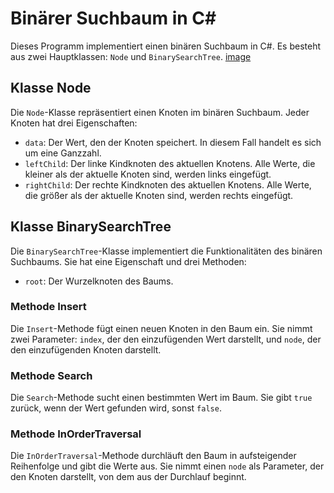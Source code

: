 # Binärer Suchbaum in C#

Dieses Programm implementiert einen binären Suchbaum in C#. Es besteht aus zwei Hauptklassen: `Node` und `BinarySearchTree`.
[image](https://github.com/Noah316-spec/BinarySearchTree/assets/106232024/d3a4b30c-410f-42ae-a8cf-3465549c8840)

## Klasse Node

Die `Node`-Klasse repräsentiert einen Knoten im binären Suchbaum. Jeder Knoten hat drei Eigenschaften:

- `data`: Der Wert, den der Knoten speichert. In diesem Fall handelt es sich um eine Ganzzahl.
- `leftChild`: Der linke Kindknoten des aktuellen Knotens. Alle Werte, die kleiner als der aktuelle Knoten sind, werden links eingefügt.
- `rightChild`: Der rechte Kindknoten des aktuellen Knotens. Alle Werte, die größer als der aktuelle Knoten sind, werden rechts eingefügt.

## Klasse BinarySearchTree

Die `BinarySearchTree`-Klasse implementiert die Funktionalitäten des binären Suchbaums. Sie hat eine Eigenschaft und drei Methoden:

- `root`: Der Wurzelknoten des Baums.

### Methode Insert

Die `Insert`-Methode fügt einen neuen Knoten in den Baum ein. Sie nimmt zwei Parameter: `index`, der den einzufügenden Wert darstellt, und `node`, der den einzufügenden Knoten darstellt.


### Methode Search

Die `Search`-Methode sucht einen bestimmten Wert im Baum. Sie gibt `true` zurück, wenn der Wert gefunden wird, sonst `false`.

### Methode InOrderTraversal

Die `InOrderTraversal`-Methode durchläuft den Baum in aufsteigender Reihenfolge und gibt die Werte aus. Sie nimmt einen `node` als Parameter, der den Knoten darstellt, von dem aus der Durchlauf beginnt.
